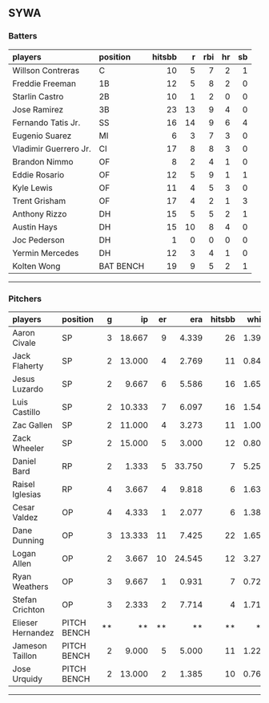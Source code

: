 ## SYWA

### Batters

 
|players               |position  | hitsbb|  r| rbi| hr| sb| 
|:---------------------|:---------|------:|--:|---:|--:|--:| 
|Willson Contreras     |C         |     10|  5|   7|  2|  1| 
|Freddie Freeman       |1B        |     12|  5|   8|  2|  0| 
|Starlin Castro        |2B        |     10|  1|   2|  0|  0| 
|Jose Ramirez          |3B        |     23| 13|   9|  4|  0| 
|Fernando Tatis Jr.    |SS        |     16| 14|   9|  6|  4| 
|Eugenio Suarez        |MI        |      6|  3|   7|  3|  0| 
|Vladimir Guerrero Jr. |CI        |     17|  8|   8|  3|  0| 
|Brandon Nimmo         |OF        |      8|  2|   4|  1|  0| 
|Eddie Rosario         |OF        |     12|  5|   9|  1|  1| 
|Kyle Lewis            |OF        |     11|  4|   5|  3|  0| 
|Trent Grisham         |OF        |     17|  4|   2|  1|  3| 
|Anthony Rizzo         |DH        |     15|  5|   5|  2|  1| 
|Austin Hays           |DH        |     15| 10|   8|  4|  0| 
|Joc Pederson          |DH        |      1|  0|   0|  0|  0| 
|Yermin Mercedes       |DH        |     12|  3|   4|  1|  0| 
|Kolten Wong           |BAT BENCH |     19|  9|   5|  2|  1| 


* * *

### Pitchers

 
|players           |position    |  g|     ip| er|    era| hitsbb|  whip| so|  w| sv| 
|:-----------------|:-----------|--:|------:|--:|------:|------:|-----:|--:|--:|--:| 
|Aaron Civale      |SP          |  3| 18.667|  9|  4.339|     26| 1.393| 12|  1|  0| 
|Jack Flaherty     |SP          |  2| 13.000|  4|  2.769|     11| 0.846| 15|  2|  0| 
|Jesus Luzardo     |SP          |  2|  9.667|  6|  5.586|     16| 1.655|  9|  0|  0| 
|Luis Castillo     |SP          |  2| 10.333|  7|  6.097|     16| 1.548|  8|  0|  0| 
|Zac Gallen        |SP          |  2| 11.000|  4|  3.273|     11| 1.000| 13|  1|  0| 
|Zack Wheeler      |SP          |  2| 15.000|  5|  3.000|     12| 0.800| 15|  1|  0| 
|Daniel Bard       |RP          |  2|  1.333|  5| 33.750|      7| 5.250|  0|  1|  0| 
|Raisel Iglesias   |RP          |  4|  3.667|  4|  9.818|      6| 1.636|  2|  0|  2| 
|Cesar Valdez      |OP          |  4|  4.333|  1|  2.077|      6| 1.385|  5|  0|  3| 
|Dane Dunning      |OP          |  3| 13.333| 11|  7.425|     22| 1.650| 13|  0|  0| 
|Logan Allen       |OP          |  2|  3.667| 10| 24.545|     12| 3.273|  2|  0|  0| 
|Ryan Weathers     |OP          |  3|  9.667|  1|  0.931|      7| 0.724|  7|  0|  0| 
|Stefan Crichton   |OP          |  3|  2.333|  2|  7.714|      4| 1.714|  2|  0|  1| 
|Elieser Hernandez |PITCH BENCH | **|     **| **|     **|     **|    **| **| **| **| 
|Jameson Taillon   |PITCH BENCH |  2|  9.000|  5|  5.000|     11| 1.222| 14|  1|  0| 
|Jose Urquidy      |PITCH BENCH |  2| 13.000|  2|  1.385|     10| 0.769|  7|  2|  0| 


* * *


